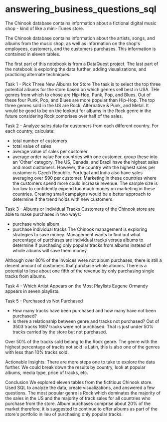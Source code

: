 # answering_business_questions_sql

The Chinook database contains information about a fictional digital music shop - kind of like a mini-iTunes store.

The Chinook database contains information about the artists, songs, and albums from the music shop, as well as information on the shop's employees, customers, and the customers purchases. This information is contained in eleven tables. 

The first part of this notebook is from a DataQuest project.  The last part of the notebook is exploring the data further, adding visualizations, and practicing alternate techniques.

Task 1 - Pick Three New Albums for Store
The task is to select the top three potential albums for the store based on which genres sell best in USA. THe genres from which to chose are Hip-Hop, Punk, Pop, and Blues.  Out of these four Punk, Pop, and Blues are more popular than Hip-Hop.  The top three genres sold in the US are Rock, Alternative & Punk, and Metal. It would be good to be on the lookout for albums in the Rock genre in the future considering Rock comprises over half of the sales. 


Task 2 - Analyze sales data for customers from each different country. 
For each country, calculate:
* total number of customers
* total value of sales
* average value of sales per customer
* average order value
For countries with one customer, group these into an 'Other' category.
The US, Canada, and Brazil have the highest sales and most customers. However, the country with the highest sales per customer is Czech Republic. Portugal and India also have sales averaging over $90 per customer. Marketing in these countries where the customers spend more could increase revenue. The sample size is too low to confidently expend too much money on marketing in these countries. Creating small campaigns would be a better approach to determine if the trend holds with new customers.

Task 3 - Albums or Individual Tracks
Customers of the Chinook store are able to make purchases in two ways:
* purchase whole album
* purchase individual tracks
The Chinook management is exploring strategies to save money. Management wants to find out what percentage of purchases are individual tracks versus albums to determine if purchasing only popular tracks from albums instead of whole albums will save them money.

Although over 80% of the invoices were not album purchases, there is still a decent amount of customers that purchase whole albums. There is a potential to lose about one fifth of the revenue by only purchasing single tracks from albums.

Task 4 - Which Artist Appears on the Most Playlists
Eugene Ormandy appears in seven playlists. 

Task 5 - Purchased vs Not Purchased
* How many tracks have been purchased and how many have not been purchased?
* Is there a relationship between genre and tracks not purchased?
Out of 3503 tracks 1697 tracks were not purchased. That is just under 50% tracks carried by the store but not purchased.

Over 50% of the tracks sold belong to the Rock genre. The genre with the highest percentage of tracks not sold is Latin, this is also one of the genres with less than 10% tracks sold. 

Actionable Insights:
There are more steps one to take to explore the data further. We could break down the results by country, look at popular albums, media type, price of tracks, etc. 

Conclusion
We explored eleven tables from the fictitious Chinook store. Used SQL to analyze the data, create visualizations, and answered a few questions. The most popular genre is Rock which dominates the majority of the sales in the US and the majority of track sales for all countries who purchase from the store. Album purchases comprise about 20% of the market therefore, it is suggested to continue to offer albums as part of the store's portfolio in lieu of purchasing only popular tracks.